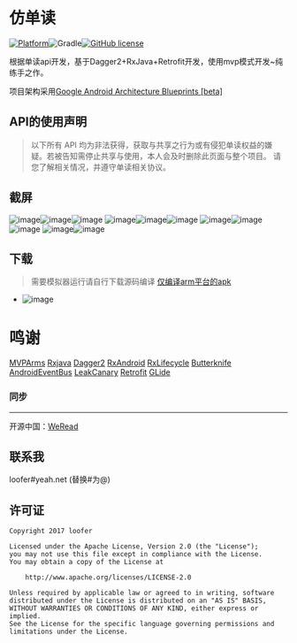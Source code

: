 # 仿单读

[![Platform](https://img.shields.io/badge/platform-Android-blue.svg)](http://git.oschina.net/lunfu/WeRead)![Gradle](https://img.shields.io/badge/gradle-2.2.3-blue.svg)[![GitHub license](https://img.shields.io/badge/license-Apache%202-blue.svg)](https://raw.githubusercontent.com/marktony/ZhiHuDaily/master/LICENSE)


根据单读api开发，基于Dagger2+RxJava+Retrofit开发，使用mvp模式开发~纯练手之作。

项目架构采用[Google Android Architecture Blueprints [beta]](https://github.com/googlesamples/android-architecture)



## API的使用声明

> 以下所有 API 均为非法获得，获取与共享之行为或有侵犯单读权益的嫌疑。若被告知需停止共享与使用，本人会及时删除此页面与整个项目。
请您了解相关情况，并遵守单读相关协议。

## 截屏
![image](screenshot/home.png)![image](screenshot/sliding.png)![image](screenshot/left_menu.png)
![image](screenshot/left_menu.png)![image](screenshot/right_menu.png)![image](screenshot/text.png)
![image](screenshot/main_video.png)![image](screenshot/video.png)![image](screenshot/audio.png)
![image](screenshot/daily.png)![image](screenshot/about.png)

## 下载
> 需要模拟器运行请自行下载源码编译
[仅编译arm平台的apk](apk/WeRead.apk)


* ![image](screenshot/fir.png)


# 鸣谢

[MVPArms](https://github.com/JessYanCoding/MVPArms)
[Rxjava](https://github.com/ReactiveX/RxJava)
[Dagger2](https://github.com/google/dagger)
[RxAndroid](https://github.com/ReactiveX/RxAndroid)
[RxLifecycle](https://github.com/trello/RxLifecycle)
[Butterknife](https://github.com/JakeWharton/butterknife)
[AndroidEventBus](https://github.com/hehonghui/AndroidEventBus)
[LeakCanary](https://github.com/square/leakcanary)
[Retrofit](https://github.com/square/retrofit)
[GLide](https://github.com/bumptech/glide)


### 同步
---
开源中国：[WeRead](http://git.oschina.net/lunfu/WeRead)

## 联系我
loofer#yeah.net (替换#为@)


## 许可证

    Copyright 2017 loofer

    Licensed under the Apache License, Version 2.0 (the "License");
    you may not use this file except in compliance with the License.
    You may obtain a copy of the License at

        http://www.apache.org/licenses/LICENSE-2.0

    Unless required by applicable law or agreed to in writing, software
    distributed under the License is distributed on an "AS IS" BASIS,
    WITHOUT WARRANTIES OR CONDITIONS OF ANY KIND, either express or implied.
    See the License for the specific language governing permissions and
    limitations under the License.
